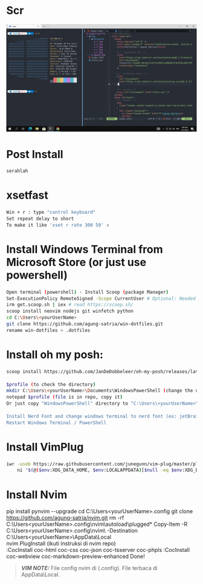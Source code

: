 # Scr

![](ss/nvim.png)

# Post Install

```sh
serahlah
```

# xsetfast

```sh
Win + r : type "control keyboard"
Set repeat delay to short
To make it like 'xset r rate 300 50' ✌
```

# Install Windows Terminal from Microsoft Store (or just use powershell)

```sh
Open terminal (powershell) - Install Scoop (package Manager)
Set-ExecutionPolicy RemoteSigned -Scope CurrentUser # Optional: Needed to run a remote script the first time
irm get.scoop.sh | iex # read https://scoop.sh/
scoop install neovim nodejs git winfetch python
cd C:\Users\<yourUserName>
git clone https://github.com/agung-satria/win-dotfiles.git
rename win-dotfiles > .dotfiles
```

# Install oh my posh:

```sh
scoop install https://github.com/JanDeDobbeleer/oh-my-posh/releases/latest/download/oh-my-posh.json

$profile (to check the directory)
mkdir C:\Users\<yourUserName>\Documents\WindowsPowerShell (change the username to yours)
notepad $profile (file is in repo, copy it)
Or just copy "WindowsPowerShell" directory to "C:\Users\<yourUserName>\Documents\"

Install Nerd Font and change windows terminal to nerd font (ex: jetBrains Nerd Font)
Restart Windows Terminal / PowerShell
```

# Install VimPlug

```sh
iwr -useb https://raw.githubusercontent.com/junegunn/vim-plug/master/plug.vim |`
    ni "$(@($env:XDG_DATA_HOME, $env:LOCALAPPDATA)[$null -eq $env:XDG_DATA_HOME])/nvim-data/site/autoload/plug.vim" -Force
```

# Install Nvim

pip install pynvim --upgrade
cd C:\Users\<yourUserName>\.config
git clone https://github.com/agung-satria/nvim.git
rm -rf C:\Users\<yourUserName>\.config\nvim\autoload\plugged\*
Copy-Item -R C:\Users\<yourUserName>\.config\nvim\ -Destination C:\Users\<yourUserName>\AppData\Local\
nvim
PlugInstall (ikuti instruksi di nvim repo)\
:CocInstall coc-html coc-css coc-json coc-tsserver coc-phpls
:CocInstall coc-webview coc-markdown-preview-enhanced
Done!

> **_VIM NOTE:_** File config nvim di (.config). File terbaca di AppData\Local.
